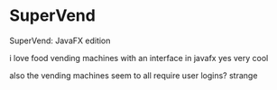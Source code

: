 # SuperVend

SuperVend: JavaFX edition

i love food vending machines
with an interface in javafx
yes very cool

also the vending machines seem to all require user logins? strange
